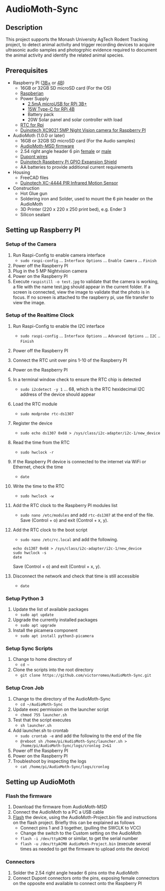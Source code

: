 # AudioMoth-Sync

## Description

This project supports the Monash University AgTech Rodent Tracking project, to detect animal activity and trigger recording devices to acquire ultrasonic audio samples and photogrphic evidence required to document the animal activity and identify the related animal species.

## Prerequisites

- Raspberry PI ([3B+](https://www.raspberrypi.org/products/raspberry-pi-3-model-b-plus/) or [4B](https://www.raspberrypi.org/products/raspberry-pi-4-model-b/))
    - 16GB or 32GB SD microSD card (For the OS)
    - [Raspberian](https://www.raspberrypi.org/downloads/raspbian/)
    - Power Supply
        - [2.5mA microUSB for RPi 3B+](https://www.raspberrypi.org/products/raspberry-pi-universal-power-supply/)
        - [15W Type-C for RPi 4B](https://www.raspberrypi.org/products/type-c-power-supply/)
        - Battery pack
        - 20W Solar panel and solar controller with load 
    - [RTC for Rpi](https://core-electronics.com.au/ds1307-rtc-module-with-battery-for-raspberry-pi.html)
    - [Duinotech XC9021 5MP Night Vision camera for Raspberry PI](https://www.jaycar.com.au/5mp-night-vision-camera-for-raspberry-pi/p/XC9021)
- AudioMoth (1.0.0 or later)
    - 16GB or 32GB SD microSD card (For the Audio samples)
    - [AudioMoth-MSD firmware](https://github.com/victorromeo/AudioMoth-MSD)
    - 2.54 right angle header 6 pin [female](https://core-electronics.com.au/0-100-2-54-mm-female-header-1x6-pin-right-angle.html) or [male](https://core-electronics.com.au/0-100-2-54-mm-breakaway-male-header-1x40-pin-right-angle.html)
    - [Dupont wires](https://www.altronics.com.au/p/p1017-prototyping-jumper-wires-mixed-for-breadboard-arduino/)
    - [Duinotech Raspberry Pi GPIO Expansion Shield](https://www.jaycar.com.au/duinotech-raspberry-pi-gpio-expansion-shield-with-4-x-ad-da/p/XC9050)
    - AA batteries to provide additional current requirements
- Housing
    - FreeCAD files
    - [Duinotech XC-4444 PIR Infrared Motion Sensor](https://core-electronics.com.au/modmypi-pir-infrared-motion-sensor-hc-sr501.html)
- Construction
    - Hot Glue gun
    - Soldering iron and Solder, used to mount the 6 pin header on the AudioMoth
    - 3D Printer (220 x 220 x 250 print bed), e.g. Ender 3
    - Silicon sealant

## Setting up Raspberry PI

### Setup of the Camera

1. Run Raspi-Config to enable camera interface
    - `sudo raspi-config` ... `Interface Options` ... `Enable Camera` ... `Finish`
2. Power off the Raspberry PI
3. Plug in the 5 MP Nightvision camera
4. Power on the Raspberry PI
5. Execute `raspistill -o test.jpg` to validate that the camera is working, a file with the name test.jpg should appear in the current folder. If a screen is connected, view the image to validate that the photo is in focus.  If no screen is attached to the raspberry pi, use file transfer to view the image.

### Setup of the Realtime Clock

1. Run Raspi-Config to enable the I2C interface
    - `sudo raspi-config` ... `Interface Options` ... `Advanced Options` ... `I2C` .. `Finish`
2. Power off the Raspberry PI
3. Connect the RTC unit over pins 1-10 of the Raspberry PI
4. Power on the Raspberry PI
5. In a terminal window check to ensure the RTC chip is detected
    - `sudo i2cdetect -y 1` ... 68, which is the RTC hexidecimal I2C address of the device should appear
6. Load the RTC module
    - `sudo modprobe rtc-ds1307`
7. Register the device
    - `sudo echo ds1307 0x68 > /sys/class/i2c-adapter/i2c-1/new_device`
8. Read the time from the RTC
    - `sudo hwclock -r`
9. If the Raspberry PI device is connected to the internet via WiFi or Ethernet, check the time
    - `date`
10. Write the time to the RTC
    - `sudo hwclock -w`
11. Add the RTC clock to the Raspberry PI modules list
    - `sudo nano /etc/modules` and add `rtc-ds1307` at the end of the file. Save (Control + o) and exit (Control + x, y).
12. Add the RTC clock to the boot script
    - `sudo nano /etc/rc.local` and add the following.

    ```
    echo ds1307 0x68 > /sys/class/i2c-adapter/i2c-1/new_device
    sudo hwclock -s
    date
    ```
    Save (Control + o) and exit (Control + x, y).
13. Disconnect the network and check that time is still accessible
    - `date`

### Setup Python 3

1. Update the list of available packages
    - `sudo apt update`
2. Upgrade the currently installed packages
    - `sudo apt upgrade`
3. Install the picamera component
    - `sudo apt install python3-picamera`

### Setup Sync Scripts

1. Change to home directory of
    - `cd ~`
2. Clone the scripts into the root directory
    - `git clone https://github.com/victorromeo/AudioMoth-Sync.git`

### Setup Cron Job

1. Change to the directory of the AudioMoth-Sync
    - `cd ~/AudioMoth-Sync`
2. Update exec permission on the launcher script
    - `chmod 755 launcher.sh`
3. Test that the script executes
    - `sh launcher.sh`
4. Add launcher.sh to crontab
    - `sudo crontab -e` and add the following to the end of the file
    - `@reboot sh /home/pi/AudioMoth-Sync/launcher.sh > /home/pi/AudioMoth-Sync/logs/cronlog 2>&1`
5. Power off the Raspberry PI
6. Power on the Raspberry PI
7. Troubleshoot by inspecting the logs
    - `cat /home/pi/AudioMoth-Sync/logs/cronlog`

## Setting up AudioMoth

### Flash the firmware

1. Download the firmware from AudioMoth-MSD
2. Connect the AudioMoth to a PC a USB cable
3. [Flash](https://github.com/OpenAcousticDevices/Flash) the device, using the AudioMoth-Project.bin file and instructions on the flash project.  Briefly this can be explained as follows
    - Connect pins 1 and 3 together, (pulling the SWCLK to VCC)
    - Change the switch to the Custom setting on the AudioMoth
    - `flash -i /dev/ttyACM0` or similar, to get the serial number
    - `flash -u /dev/ttyACM0 AudioMoth-Project.bin` (execute several times as needed to get the firmware to upload onto the device)

### Connectors

1. Solder the 2.54 right angle header 6 pins onto the AudioMoth
2. Connect Dupont connectors onto the pins, exposing female connectors on the opposite end available to connect onto the Raspberry PI

###
